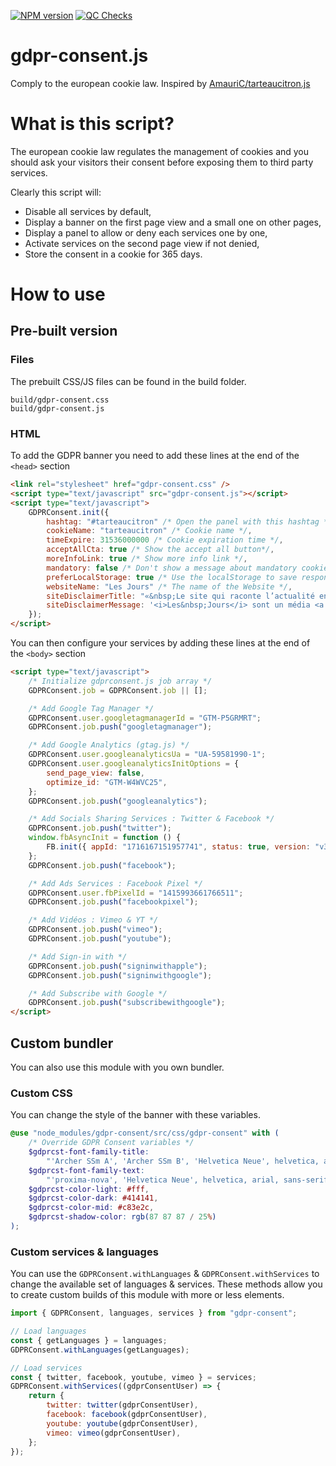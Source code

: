 [![NPM version](https://badge.fury.io/js/gdpr-consent.svg)](http://badge.fury.io/js/gdpr-consent)
[![QC Checks](https://github.com/lesjoursfr/gdpr-consent/actions/workflows/quality-control.yml/badge.svg)](https://github.com/lesjoursfr/gdpr-consent/actions/workflows/quality-control.yml)

# gdpr-consent.js

Comply to the european cookie law.
Inspired by [AmauriC/tarteaucitron.js](https://github.com/AmauriC/tarteaucitron.js/)

# What is this script?

The european cookie law regulates the management of cookies and you should ask your visitors their consent before exposing them to third party services.

Clearly this script will:

- Disable all services by default,
- Display a banner on the first page view and a small one on other pages,
- Display a panel to allow or deny each services one by one,
- Activate services on the second page view if not denied,
- Store the consent in a cookie for 365 days.

# How to use

## Pre-built version

### Files

The prebuilt CSS/JS files can be found in the build folder.

```
build/gdpr-consent.css
build/gdpr-consent.js
```

### HTML

To add the GDPR banner you need to add these lines at the end of the `<head>` section

```html
<link rel="stylesheet" href="gdpr-consent.css" />
<script type="text/javascript" src="gdpr-consent.js"></script>
<script type="text/javascript">
	GDPRConsent.init({
		hashtag: "#tarteaucitron" /* Open the panel with this hashtag */,
		cookieName: "tarteaucitron" /* Cookie name */,
		timeExpire: 31536000000 /* Cookie expiration time */,
		acceptAllCta: true /* Show the accept all button*/,
		moreInfoLink: true /* Show more info link */,
		mandatory: false /* Don't show a message about mandatory cookies */,
		preferLocalStorage: true /* Use the localStorage to save responses if it's available */,
		websiteName: "Les Jours" /* The name of the Website */,
		siteDisclaimerTitle: "«&nbsp;Le site qui raconte l’actualité en séries&nbsp;»" /* A title for the disclaimer message */,
		siteDisclaimerMessage: '<i>Les&nbsp;Jours</i> sont un média <a href="/les-jours-c-quoi/">indépendant et sans pub</a>.', /* The content of the disclaimer message */,
	});
</script>
```

You can then configure your services by adding these lines at the end of the `<body>` section

```html
<script type="text/javascript">
	/* Initialize gdprconsent.js job array */
	GDPRConsent.job = GDPRConsent.job || [];

	/* Add Google Tag Manager */
	GDPRConsent.user.googletagmanagerId = "GTM-P5GRMRT";
	GDPRConsent.job.push("googletagmanager");

	/* Add Google Analytics (gtag.js) */
	GDPRConsent.user.googleanalyticsUa = "UA-59581990-1";
	GDPRConsent.user.googleanalyticsInitOptions = {
		send_page_view: false,
		optimize_id: "GTM-W4WVC25",
	};
	GDPRConsent.job.push("googleanalytics");

	/* Add Socials Sharing Services : Twitter & Facebook */
	GDPRConsent.job.push("twitter");
	window.fbAsyncInit = function () {
		FB.init({ appId: "1716167151957741", status: true, version: "v3.0" });
	};
	GDPRConsent.job.push("facebook");

	/* Add Ads Services : Facebook Pixel */
	GDPRConsent.user.fbPixelId = "1415993661766511";
	GDPRConsent.job.push("facebookpixel");

	/* Add Vidéos : Vimeo & YT */
	GDPRConsent.job.push("vimeo");
	GDPRConsent.job.push("youtube");

	/* Add Sign-in with */
	GDPRConsent.job.push("signinwithapple");
	GDPRConsent.job.push("signinwithgoogle");

	/* Add Subscribe with Google */
	GDPRConsent.job.push("subscribewithgoogle");
</script>
```

## Custom bundler

You can also use this module with you own bundler.

### Custom CSS

You can change the style of the banner with these variables.

```scss
@use "node_modules/gdpr-consent/src/css/gdpr-consent" with (
	/* Override GDPR Consent variables */
	$gdprcst-font-family-title:
		"'Archer SSm A', 'Archer SSm B', 'Helvetica Neue', helvetica, arial, sans-serif",
	$gdprcst-font-family-text:
		"'proxima-nova', 'Helvetica Neue', helvetica, arial, sans-serif",
	$gdprcst-color-light: #fff,
	$gdprcst-color-dark: #414141,
	$gdprcst-color-mid: #c83e2c,
	$gdprcst-shadow-color: rgb(87 87 87 / 25%)
);
```

### Custom services & languages

You can use the `GDPRConsent.withLanguages` & `GDPRConsent.withServices` to change the available set of languages & services.
These methods allow you to create custom builds of this module with more or less elements.

```js
import { GDPRConsent, languages, services } from "gdpr-consent";

// Load languages
const { getLanguages } = languages;
GDPRConsent.withLanguages(getLanguages);

// Load services
const { twitter, facebook, youtube, vimeo } = services;
GDPRConsent.withServices((gdprConsentUser) => {
	return {
		twitter: twitter(gdprConsentUser),
		facebook: facebook(gdprConsentUser),
		youtube: youtube(gdprConsentUser),
		vimeo: vimeo(gdprConsentUser),
	};
});
```
